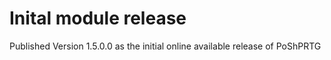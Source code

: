 # Inital module release
Published Version 1.5.0.0 as the initial online available release of PoShPRTG